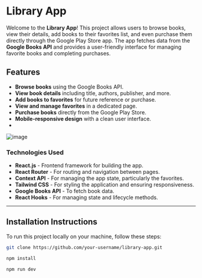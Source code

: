 # Library App

Welcome to the **Library App**! This project allows users to browse books, view their details, add books to their favorites list, and even purchase them directly through the Google Play Store app. The app fetches data from the **Google Books API** and provides a user-friendly interface for managing favorite books and completing purchases.

## Features
- **Browse books** using the Google Books API.
- **View book details** including title, authors, publisher, and more.
- **Add books to favorites** for future reference or purchase.
- **View and manage favorites** in a dedicated page.
- **Purchase books** directly from the Google Play Store.
- **Mobile-responsive design** with a clean user interface.
- 
![image](https://github.com/user-attachments/assets/872fb4e8-8e6a-45fa-9c53-7b595a3dfd21)

### Technologies Used
- **React.js** - Frontend framework for building the app.
- **React Router** - For routing and navigation between pages.
- **Context API** - For managing the app state, particularly the favorites.
- **Tailwind CSS** - For styling the application and ensuring responsiveness.
- **Google Books API** - To fetch book data.
- **React Hooks** - For managing state and lifecycle methods.

---

## Installation Instructions

To run this project locally on your machine, follow these steps:

```bash
git clone https://github.com/your-username/library-app.git

npm install

npm run dev


